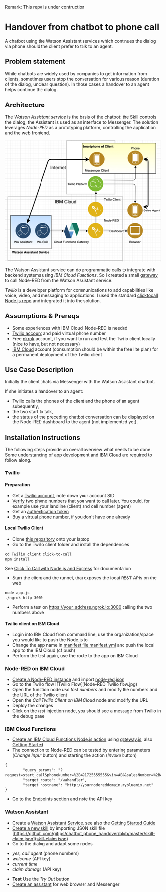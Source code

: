Remark: This repo is under contruction

# Handover from chatbot to phone call

A chatbot using the Watson Assistant services which continues the dialog via phone should the client prefer to talk to an agent.

## Problem statement
While chatbots are widely used by companies to get information from clients, sometimes users stop the conversation for various reason (duration of the dialog, unclear question). In those cases a handover to an agent helps continue the dialog.

## Architecture
The *Watson Assistant service* is the basis of the chatbot: the Skill controls the dialog, the Assistant is used as an interface to Messenger.
The solution leverages *Node-RED* as a prototyping platform, controlling the application and the web frontend.

![Architecture](architecture1.jpg)

The Watson Assistant service can do programmatic calls to integrate with backend systems using *IBM Cloud Functions*. So I created a small [gateway](https://github.com/gitjps/watsonassistant-nodered-gateway) to call Node-RED from the Watson Assistant service.

*Twilio* is a developer platform for communications to add capabilities like voice, video, and messaging to applications. I used the standard [clicktocall Node.js repo](https://github.com/TwilioDevEd/clicktocall-node) and integrated it into the solution.

## Assumptions & Prereqs
- Some experiences with IBM Cloud, Node-RED is needed
- [Twilio account](https://www.twilio.com/) and paid virtual phone number
- Free [nkrok](https://ngrok.com/) account, if you want to run and test the Twilio client locally (nice to have, but not necessary)
- [IBM Cloud](https://www.ibm.com/cloud) account (consumption should be within the free lite plan) for a permanent deployment of the Twilio client


## Use Case Description
Initially the client chats via Messenger with the Watson Assistant chatbot. 

If she initiates a handover to an agent:
- Twilio calls the phones of the client and the phone of an agent subequently,
- the two start to talk,
- the status of the preceding chatbot conversation can be displayed on the Node-RED dashboard to the agent (not implemented yet).

## Installation Instructions
The following steps provide an overall overview what needs to be done. Some understanding of app development and [IBM Cloud](https://cloud.ibm.com/registration) are required to follow along.

### Twilio

#### Preparation

- Get a [Twilio account](https://www.twilio.com/voice), note down your account SID
- [Verify](https://www.twilio.com/console/phone-numbers/verified) two phone numbers that you want to call later. You could, for example use your landline (client) and cell number (agent)
- Get an [authentication token](https://www.twilio.com/console/project/settings)
- Buy a [virtual phone number](https://www.twilio.com/console/phone-numbers/search), if you don't have one already

#### Local Twilio Client

- Clone [this repository](https://github.com/gitjps/chatbot_phone_handover) onto your laptop
- Go to the Twilio client folder and install the dependencies

```
cd Twilio client click-to-call
npm install
```

See [Click To Call with Node.js and Express](https://www.twilio.com/docs/voice/tutorials/click-to-call-node-express) for documentation
- Start the client and the tunnel, that exposes the local REST APIs on the web

```
node app.js
./ngrok http 3000
```

- Perform a test on https://your_address.ngrok.io:3000 calling the two numbers above

#### Twilio client on IBM Cloud

- Login into IBM Cloud from command line, use the organization/space you would like to push the Node.js to 
- Change the app name in [manifest file manifest.yml](https://github.com/gitjps/chatbot_phone_handover/blob/master/Twilio%20client%20click-to-call/manifest.yml) and push the local app to the IBM Cloud (cf push)
- Perform the test again, use the route to the app on IBM Cloud

### Node-RED on IBM Cloud

- [Create a Node-RED instance](https://cloud.ibm.com/catalog/starters/node-red-starter) and import [node-red.json](https://cloud.ibm.com/catalog/starters/node-red-starter)
- Go to the Twilio flow
![Twilio Flow](Node-RED Twilio flow.jpg)
- Open the function node *use test numbers* and modify the numbers and the URL of the Twilio client
- Open the *Call Twilio Client on IBM Cloud* node and modify the URL
- Deploy the changes
- Click on the *test* injection node, you should see a message from Twilio in the debug pane

### IBM Cloud Functions

- [Create an IBM Cloud Functions Node.js action](https://cloud.ibm.com/functions/actions) using [gateway.js](https://github.com/gitjps/chatbot_phone_handover/blob/master/gateway.js), also [Getting Started](https://cloud.ibm.com/docs/openwhisk?topic=cloud-functions-getting-started&locale=de)
- The connection to Node-RED can be tested by entering parameters (*Change Input* button) and starting the action (*Invoke* button)

```
{
        "query_params": "?request=start_call&phoneNumber=%2B491725555555&vin=ABC&salesNumber=%2B493615555555",
        "target_route": "/wahandler",
        "target_hostname": "http://yournodereddomain.mybluemix.net"
}
```
- Go to the Endpoints section and note the API key 

### Watson Assistant
- Create a [Watson Assistant Service](https://cloud.ibm.com/catalog/services/watson-assistant), see also the [Getting Started Guide](https://cloud.ibm.com/docs/services/assistant?topic=assistant-getting-started)
- [Create a  new skill](https://cloud.ibm.com/docs/services/assistant?topic=assistant-skill-dialog-add&locale=en) by importing JSON skill file [https://github.com/gitjps/chatbot_phone_handover/blob/master/skill-claim.json](skill-claim.json)
- Go to the dialog and adapt some nodes 
 + *yes, call agent* (phone numbers)
 + *welcome* (API key)
 + *current time*
 + *claim damage* (API key)
- **Test** Use the *Try Out* button
- [Create an assistant](https://cloud.ibm.com/docs/services/assistant?topic=assistant-assistant-add&locale=en) for web browser and Messenger


